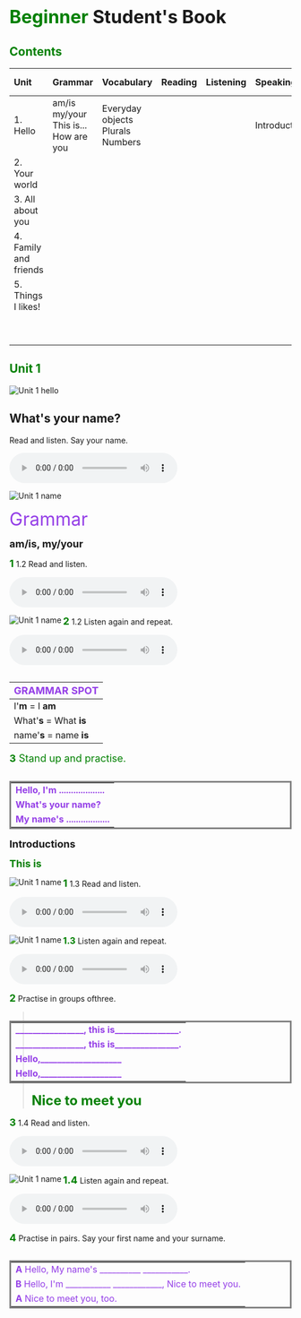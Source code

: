 # <font color='green' size='6'>Beginner </font> <font size='6'>Student's Book</font>          

## <font color='green'>Contents</font>

| Unit                  | Grammar                                                   | Vocabulary | Reading | Listening | Speaking/Writing | Everyday English |
|:-----------------------|:-----------------------------------------------------------|:------------|:---------|:-----------|:------------------|:------------------|
| 1. Hello              | am/is<br>my/your<br>This is...<br>How are you |Everyday objects<br>Plurals<br>Numbers            |         |           |Introductions                  |Goods morning!                  |
| 2. Your world         |                                                           |            |         |           |                  |                  |
| 3. All about you      |                                                           |            |         |           |                  |                  |
| 4. Family and friends |                                                           |            |         |           |                  |                  |
| 5. Things I likes!    |                                                           |            |         |           |                  |                  |
|                       |                                                           |            |         |           |                  |                  |
|                       |                                                           |            |         |           |                  |                  |
|                       |                                                           |            |         |           |                  |                  |
|                       |                                                           |            |         |           |                  |                  |
|                       |                                                           |            |         |           |                  |                  |
|                       |                                                           |            |         |           |                  |                  |
|                       |                                                           |            |         |           |                  |                  |
|                       |                                                           |            |         |           |                  |                  |
|                       |                                                           |            |         |           |                  |                  |

## <font color='green'>Unit 1</font>

<img src="./photo/headway/beginner/hello.PNG" alt="Unit 1 hello"/>

## What's your name?

Read and listen. Say your name.

<audio controls="controls" src="./audio/headway/beginner/HEADWA1-1.AAC"> aaaa </audio>

<img src="./photo/headway/beginner/hello1-1.PNG" alt="Unit 1 name"/>

<font color='#943ee7' size='6'>Grammar</font>

<font size='4'>**am/is, my/your**</font>

<font color='green' size='4' >**1**</font> 1.2 Read and listen.

<audio controls="controls" src="./audio/headway/beginner/HEADWA1-0.AAC"> aaaa </audio>

<img  align="left" src="./photo/headway/beginner/hello1-2.PNG" alt="Unit 1 name"/>

<font color='green' size='4' >**2**</font> 1.2 Listen again and repeat.

<audio controls="controls" src="./audio/headway/beginner/HEADWA~2.AAC"> aaaa </audio>

<table  style='float:left;'>
<thead>
  <tr>
    <th style='text-align:left;'><font color='#943ee7' size='4'>GRAMMAR SPOT</font></th>
  </tr>
</thead>
<tbody>
  <tr>
    <td style='text-align:left;'>I'<b>m</b> = I <b>am</b></td>
  </tr>
  <tr>
    <td style='text-align:left;'>What'<b>s</b> = What <b>is</b></td>
  </tr>
  <tr>
    <td style='text-align:left;'>name'<b>s</b> = name <b>is</b> </td>
  </tr>
</tbody>
</table>

<font color='green' size='4' >**3** Stand up and practise.</font>

<table style='border-style: solid;float:left;color:green'>
<tbody>
<tr>
<td style='text-align:left;'><font color='#943ee7' size='3'><b>Hello, I'm ...................</b><br></font></td>
</tr>
<tr>
<td style='text-align:left;'><font color='#943ee7' size='3'><b>What's your name?</b></font></td>
</tr>
<tr>
<td style='text-align:left;'><font color='#943ee7' size='3'><b>My name's ..................</b></font></td>
</tr>
</tbody>
</table>

<font size='4' >**Introductions** </font>

<font color='green' size='4' >**This is**</font>

<img  align="left" src="./photo/headway/beginner/hello1-3.PNG" alt="Unit 1 name" />

<font color='green' size='4' >**1**</font> 1.3 Read and listen.

<audio controls="controls" src="./audio/headway/beginner/HEADWA-1-3.AAC"> aaaa </audio>

<img  align="left" src="./photo/headway/beginner/this-is-1.PNG" alt="Unit 1 name"/>

<font color='green' size='3' >**1.3**</font> Listen again and repeat.

<audio controls="controls" src="./audio/headway/beginner/HEADWA-1-3.AAC"> aaaa </audio>

<font color='green' size='4' >**2**</font>  Practise in groups ofthree.

<table style='border-style: solid;float:left;color:green'>
<tbody>
<tr>
<td style='text-align:left;'><font color='#943ee7' size='3'><b>________________, this is_______________.</b><br></font></td>
</tr>
<tr>
<td style='text-align:left;'><font color='#943ee7' size='3'><b>________________, this is_______________.</b></font></td>
</tr>
<tr>
<td style='text-align:left;'><font color='#943ee7' size='3'><b>Hello,___________________</b></font></td>
</tr>
<tr>
<td style='text-align:left;'><font color='#943ee7' size='3'><b>Hello,___________________</b></font></td>
</tr>
</tbody>
</table>

> <font color='green' size='5'>**Nice to meet you**</font>

<font color='green' size='4' >**3**</font> 1.4 Read and listen.

<audio controls="controls" src="./audio/headway/beginner/HEADWA-1-4.AAC"> aaaa </audio>

<img  align="left" src="./photo/headway/beginner/nice-to-meet-you1.PNG" alt="Unit 1 name"/>

<font color='green' size='4' >**1.4**</font> Listen again and repeat.

<audio controls="controls" src="./audio/headway/beginner/HEADWA-1-4.AAC"> aaaa </audio>

<font color='green' size='4' >**4**</font>  Practise in pairs. Say your first name and your surname.

<table style='border-style: solid;float:left;color:green'>
<tbody>
<tr>
<td style='text-align:left;'><font color='#943ee7' size='3'><b>A</b> Hello, My name's __________ ___________.<br></font></td>
</tr>
<tr>
<td style='text-align:left;'><font color='#943ee7' size='3'><b>B</b> Hello, I'm ___________ ____________, Nice to meet you.</font></td>
</tr>
<tr>
<td style='text-align:left;'><font color='#943ee7' size='3'><b>A</b> Nice to meet you, too.</font></td>
</tr>
</tbody>
</table>
